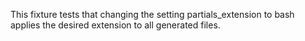 This fixture tests that changing the setting partials_extension to bash
applies the desired extension to all generated files.